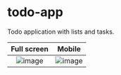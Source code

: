 # todo-app
Todo application with lists and tasks.

| Full screen | Mobile |
| :---:   | :---: |
| ![image](https://github.com/user-attachments/assets/601d806a-f1f0-4280-a740-a1615fe37bd8) | ![image](https://github.com/user-attachments/assets/07897672-5339-48cd-abd4-27980b7344ae) |
